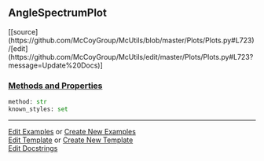## <a id="McUtils.Plots.Plots.AngleSpectrumPlot">AngleSpectrumPlot</a> 
<div class="docs-source-link" markdown="1">
[[source](https://github.com/McCoyGroup/McUtils/blob/master/Plots/Plots.py#L723)/[edit](https://github.com/McCoyGroup/McUtils/edit/master/Plots/Plots.py#L723?message=Update%20Docs)]
</div>



<div class="collapsible-section">
 <div class="collapsible-section collapsible-section-header" markdown="1">
 
### <a class="collapse-link" data-toggle="collapse" href="#methods">Methods and Properties</a> <a class="float-right" data-toggle="collapse" href="#methods"><i class="fa fa-chevron-down"></i></a>

 </div>
 <div class="collapsible-section collapsible-section-body collapse" id="methods" markdown="1">

```python
method: str
known_styles: set
```


 </div>
</div>




___

[Edit Examples](https://github.com/McCoyGroup/McUtils/edit/gh-pages/ci/examples/McUtils/Plots/Plots/AngleSpectrumPlot.md) or 
[Create New Examples](https://github.com/McCoyGroup/McUtils/new/gh-pages/?filename=ci/examples/McUtils/Plots/Plots/AngleSpectrumPlot.md) <br/>
[Edit Template](https://github.com/McCoyGroup/McUtils/edit/gh-pages/ci/docs/McUtils/Plots/Plots/AngleSpectrumPlot.md) or 
[Create New Template](https://github.com/McCoyGroup/McUtils/new/gh-pages/?filename=ci/docs/templates/McUtils/Plots/Plots/AngleSpectrumPlot.md) <br/>
[Edit Docstrings](https://github.com/McCoyGroup/McUtils/edit/master/Plots/Plots.py#L723?message=Update%20Docs)